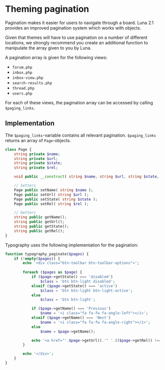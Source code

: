 # Theming pagination
Pagination makes it easier for users to navigate through a board. Luna 2.1 provides an improved pagination system which works with objects.

Given that themes will have to use pagination on a number of different locations, we strongly recommend you create an additional function to manipulate the array given to you by Luna.

A pagination array is given for the following views:

* `forum.php`
* `inbox.php`
* `inbox-view.php`
* `search-results.php`
* `thread.php`
* `users.php`

For each of these views, the pagination array can be accessed by calling `$paging_links`.

## Implementation
The `$paging_links`-variable contains all relevant pagination. `$paging_links` returns an array of `Page`-objects.

```php
class Page {
    string private $name;
    string private $url;
    string private $state;
    string private $rel;

    void public __construct( string $name, string $url, string $state, string $rel );

    // Setters
    Page public setName( string $name );    
    Page public setUrl( string $url );
    Page public setState( string $state );
    Page public setRel( string $rel );

    // Getters
    string public getName();
    string public getUrl();
    string public getState();
    string public getRel();
}
```

Typography uses the following implementation for the pagination:

```php
function typography_paginate($pages) {
    if (!empty($pages)) {
        echo '<div class="btn-toolbar btn-toolbar-options">';
        
        foreach ($pages as $page) {
            if ($page->getState() === 'disabled')
                $class = 'btn btn-light disabled';
            elseif ($page->getState() === 'active')
                $class = 'btn btn-light btn-light-active';
            else
                $class = 'btn btn-light';

            if ($page->getName() === 'Previous')
                $name = '<i class="fa fa-fw fa-angle-left"></i>';
            elseif ($page->getName() === 'Next')
                $name = '<i class="fa fa-fw fa-angle-right"></i>';
            else
                $name = $page->getName();

            echo '<a href="'.$page->getUrl().'" '.(($page->getRel() !== null) ? 'rel="'.$page->getRel().'"' : '').' class="'.$class.'"><span class="fw">'.$name.'</span></a>';
        }

        echo '</div>';
    }
}
```